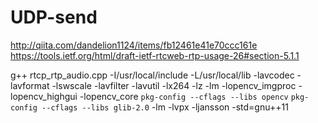 # UDP-send
http://qiita.com/dandelion1124/items/fb12461e41e70ccc161e
https://tools.ietf.org/html/draft-ietf-rtcweb-rtp-usage-26#section-5.1.1

g++ rtcp_rtp_audio.cpp -I/usr/local/include -L/usr/local/lib -lavcodec -lavformat -lswscale -lavfilter -lavutil -lx264 -lz -lm -lopencv_imgproc -lopencv_highgui -lopencv_core `pkg-config --cflags --libs opencv` `pkg-config --cflags --libs glib-2.0` -lm -lvpx -ljansson -std=gnu++11
